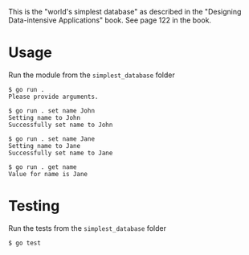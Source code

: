 This is the "world's simplest database" as described
in the "Designing Data-intensive Applications" book.
See page 122 in the book.

# Usage

Run the module from the `simplest_database` folder

```
$ go run .
Please provide arguments.

$ go run . set name John
Setting name to John
Successfully set name to John

$ go run . set name Jane
Setting name to Jane
Successfully set name to Jane

$ go run . get name
Value for name is Jane
```

# Testing

Run the tests from the `simplest_database` folder

```
$ go test
```
